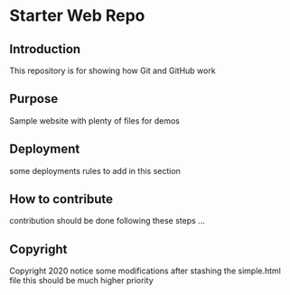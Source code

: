 # Starter Web Repo

## Introduction

This repository is for showing how Git and GitHub work

## Purpose

Sample website with plenty of files for demos

## Deployment

some deployments rules to add in this section

## How to contribute

contribution should be done following these steps ...

## Copyright
Copyright 2020 notice
some modifications after stashing the simple.html file this should be much higher priority